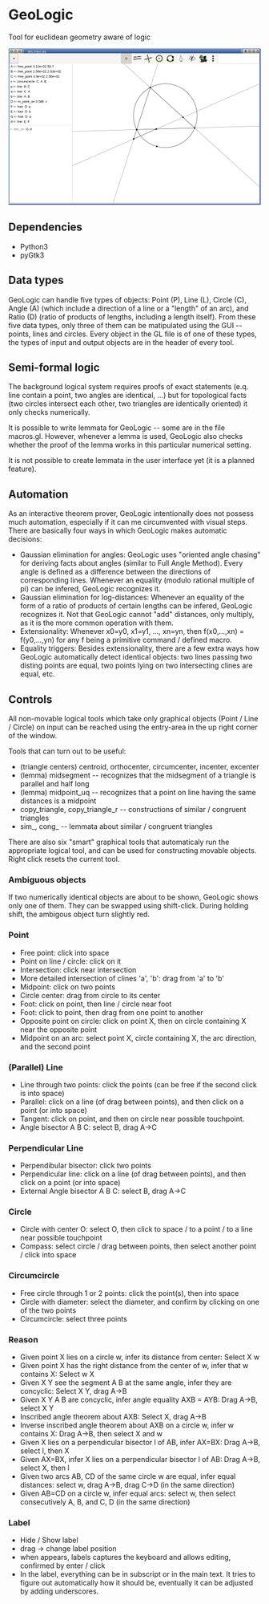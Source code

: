 # GeoLogic
Tool for euclidean geometry aware of logic

![GeoLogic Screenshot](images/screenshot.png)

## Dependencies
+ Python3
+ pyGtk3

## Data types

GeoLogic can handle five types of objects: Point (P), Line (L), Circle
(C), Angle (A) (which include a direction of a line or a "length" of
an arc), and Ratio (D) (ratio of products of lengths, including a
length itself). From these five data types, only three of them can be
matipulated using the GUI -- points, lines and circles. Every object
in the GL file is of one of these types, the types of input and output
objects are in the header of every tool.

## Semi-formal logic

The background logical system requires proofs of exact statements
(e.q. line contain a point, two angles are identical, ...) but
for topological facts (two circles intersect each other, two
triangles are identically oriented) it only checks numerically.

It is possible to write lemmata for GeoLogic -- some are in the file
macros.gl. However, whenever a lemma is used, GeoLogic also checks whether
the proof of the lemma works in this particular numerical setting.

It is not possible to create lemmata in the user interface yet
(it is a planned feature).

## Automation

As an interactive theorem prover, GeoLogic intentionally does not possess
much automation, especially if it can me circumvented with visual steps.
There are basically four ways in which GeoLogic makes automatic decisions:

+ Gaussian elimination for angles: GeoLogic uses "oriented angle chasing"
  for deriving facts about angles (similar to Full Angle Method).
  Every angle is defined as a difference between the directions of corresponding lines.
  Whenever an equality (modulo rational multiple of pi) can be infered,
  GeoLogic recognizes it.
+ Gaussian elimination for log-distances: Whenever an equality of the form of a ratio
  of products of certain lengths can be infered, GeoLogic recognizes it. Not that
  GeoLogic cannot "add" distances, only multiply, as it is the more common operation
  with them.
+ Extensionality: Whenever x0=y0, x1=y1, ..., xn=yn, then f(x0,...,xn) = f(y0,...,yn)
  for any f being a primitive command / defined macro.
+ Equality triggers: Besides extensionality, there are a few extra ways how GeoLogic
  automatically detect identical objects: two lines passing two disting points are equal,
  two points lying on two intersecting clines are equal, etc.

## Controls

All non-movable logical tools which take only graphical objects (Point / Line / Circle)
on input can be reached using the entry-area in the up right corner of the window.

Tools that can turn out to be useful:
+ (triangle centers) centroid, orthocenter, circumcenter, incenter, excenter
+ (lemma) midsegment -- recognizes that the midsegment of a triangle is parallel and half long
+ (lemma) midpoint_uq -- recognizes that a point on line having the same distances is a midpoint
+ copy_triangle, copy_triangle_r -- constructions of similar / congruent triangles
+ sim_, cong_ -- lemmata about similar / congruent triangles

There are also six "smart" graphical tools that automaticaly run the appropriate logical tool,
and can be used for constructing movable objects.
Right click resets the current tool.

### Ambiguous objects

If two numerically identical objects are about to be shown, GeoLogic
shows only one of them. They can be swapped using shift-click. During holding shift,
the ambigous object turn slightly red.

### Point

+ Free point: click into space
+ Point on line / circle: click on it
+ Intersection: click near intersection
+ More detailed intersection of clines 'a', 'b': drag from 'a' to 'b'
+ Midpoint: click on two points
+ Circle center: drag from circle to its center
+ Foot: click on point, then line / circle near foot
+ Foot: click to point, then drag from one point to another
+ Opposite point on circle: click on point X,
  then on circle containing X near the opposite point
+ Midpoint on an arc: select point X, circle containing X,
  the arc direction, and the second point

### (Parallel) Line

+ Line through two points: click the points (can be free if the second click is into space)
+ Parallel: click on a line (of drag between points), and then click on a point (or into space)
+ Tangent: click on point, and then on circle near possible touchpoint.
+ Angle bisector A B C: select B, drag A->C

### Perpendicular Line

+ Perpendibular bisector: click two points
+ Perpendicular line: click on a line (of drag between points), and then click on a point (or into space)
+ External Angle bisector A B C: select B, drag A->C

### Circle

+ Circle with center O: select O, then click to space / to a point / to a line near possible touchpoint
+ Compass: select circle / drag between points, then select another point / click into space

### Circumcircle

+ Free circle through 1 or 2 points: click the point(s), then into space
+ Circle with diameter: select the diameter, and confirm by clicking on one of the two points
+ Circumcircle: select three points

### Reason

+ Given point X lies on a circle w, infer its distance from center: Select X w
+ Given point X has the right distance from the center of w, infer that w contains X: Select w X
+ Given X Y see the segment A B at the same angle, infer they are concyclic: Select X Y, drag A->B
+ Given X Y A B are concyclic, infer angle equality AXB = AYB: Drag A->B, select X Y
+ Inscribed angle theorem about AXB: Select X, drag A->B
+ Inverse inscribed angle theorem about AXB on a circle w, infer w contains X: Drag A->B, then select X and w
+ Given X lies on a perpendicular bisector l of AB, infer AX=BX: Drag A->B, select l, then X
+ Given AX=BX, infer X lies on a perpendicular bisector l of AB: Drag A->B, select X, then l
+ Given two arcs AB, CD of the same circle w are equal, infer equal distances:
  select w, drag A->B, drag C->D (in the same direction)
+ Given AB=CD on a circle w, infer equal arcs:
  select w, then select consecutively A, B, and C, D (in the same direction)

### Label

+ Hide / Show label
+ drag -> change label position
+ when appears, labels captures the keyboard and allows editing, confirmed by enter / click
+ In the label, everything can be in subscript or in the main text. It tries to figure out automatically how it should be, eventually it can be adjusted by adding underscores.
